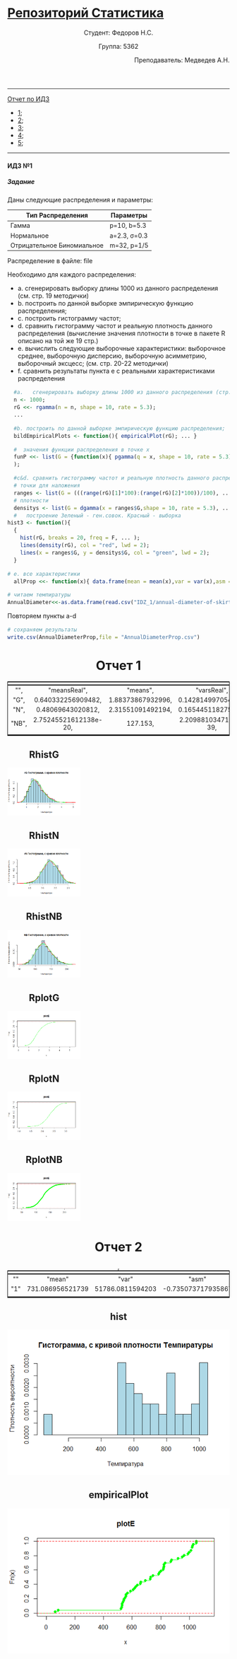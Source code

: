 # [ Репозиторий Статистика ](https://github.com/NikitaIT/org.stepik.math.statistics/)
<header>
<p>Студент: Федоров Н.С.</p>

<p>Группа: 5362</p>

<p align="right">Преподаватель: Медведев А.Н.</p>
</header>

---

[ Отчет по ИДЗ ](https://github.com/NikitaIT/org.stepik.math.statistics/blob/master/IDZ_1/IDZ_1.md)
 + [1](#Idz_1);
 + [2](#Idz_2);
 + [3](#Idz_3);
 + [4](#Idz_4);
 + [5](#Idz_5);

---

#### <a name="Idz_1"></a>	ИДЗ №1

##### Задание

Даны следующие распределения и параметры:

Тип Распределения			| Параметры
----------------------------|--------------
Гамма						| p=10, b=5.3
Нормальное					| a=2.3, σ=0.3
Отрицательное Биномиальное 	| m=32, p=1/5

Распределение в файле: file

Необходимо для каждого распределения:

* a.	сгенерировать выборку длины 1000 из данного распределения (см. стр. 19 методички)
* b.	построить по данной выборке эмпирическую функцию распределения;
* c.	построить гистограмму частот;
* d.	сравнить гистограмму частот и реальную плотность данного распределения (вычисление значения плотности в точке в пакете R описано на той же 19 стр.)
* e.	вычислить следующие выборочные характеристики:  выборочное среднее, выборочную дисперсию, выборочную асимметрию, выборочный эксцесс; 
(см. стр. 20-22 методички)
* f.	сравнить результаты пункта e  с реальными характеристиками распределения 



```R
  #a.	сгенерировать выборку длины 1000 из данного распределения (стр. 19)
  n <- 1000;
  rG <<- rgamma(n = n, shape = 10, rate = 5.3);
  ...
```
```R
  #b. построить по данной выборке эмпирическую функцию распределения; 
  bildEmpiricalPlots <- function(){ empiricalPlot(rG); ... }
```
```R
  #  значения функции распределения в точке x
  funP <<- list(G = {function(x){ pgamma(q = x, shape = 10, rate = 5.3);}}, ... }
  );
```
```R
  #c&d.	сравнить гистограмму частот и реальную плотность данного распределения
  # точки для наложения
  ranges <- list(G = (((range(rG)[1]*100):(range(rG)[2]*100))/100), ... )
  # плотности
  densitys <- list(G = dgamma(x = ranges$G,shape = 10, rate = 5.3), ... )
  #   построение Зеленый - ген.совок. Красный - выборка
hist3 <- function(){
  {
    hist(rG, breaks = 20, freq = F, ... );
    lines(density(rG), col = "red", lwd = 2);
    lines(x = ranges$G, y = densitys$G, col = "green", lwd = 2);
  }
 ```

```R
# e. все характеристики
  allProp <<- function(x){ data.frame(mean = mean(x),var = var(x),asm = asm(x),exc = exc(x))} 
```

```R
# читаем темпиратуры
AnnualDiameter<<-as.data.frame(read.csv("IDZ_1/annual-diameter-of-skirt-at-hem-.csv",col.names = c("AnnualDiameter")));
   ```
Повторяем пункты a-d

```R
# сохраняем результаты
write.csv(AnnualDiameterProp,file = "AnnualDiameterProp.csv")
   ```


<div style="text-align: center;">
<h1>Отчет 1</h1>
<table style="margin:auto;text-align:center;border:1px solid black;">
<tr><td colspan="9" style="border-bottom: 2px solid black"></td></tr>
<tr><td>"",<td>"meansReal",<td>"means",<td>"varsReal",<td>"vars",<td>"asmsReal",<td>"asms",<td>"excsReal",<td>"excs"</td></tr>
<tr><td>"G",<td>0.640332256909482,<td>1.88373867932996,<td>0.142814997054233,<td>0.35542869877411,<td>-0.596028551852354,<td>0.478069480771901,<td>-1.29477217813216,<td>0.133389753239832</td></tr>
<tr><td>"N",<td>0.48069643020812,<td>2.31551091492194,<td>0.165445118275218,<td>0.0918393367292663,<td>0.0701878180934444,<td>-0.0100929571610628,<td>-1.72443444383002,<td>-0.048480234942891</td></tr>
<tr><td>"NB",<td>2.75245521612138e-20,<td>127.153,<td>2.2098810347116e-39,<td>599.190781781782,<td>2.08520531547468,<td>0.291460077013184,<td>2.5346496517362,<td>0.0138651671837597</td></tr>
<tr><td colspan="9" style="border-bottom: 2px solid black"></td></tr></table>
<div style="width: 33%">
<h2>RhistG</h2>
<img src="https://github.com/NikitaIT/org.stepik.math.statistics/blob/master/IDZ_1/RhistG.png"></img>
</div>
<div style="width: 33%">
<h2>RhistN</h2>
<img src="https://github.com/NikitaIT/org.stepik.math.statistics/blob/master/IDZ_1/RhistN.png"></img>
</div>
<div style="width: 33%">
<h2>RhistNB</h2>
<img src="https://github.com/NikitaIT/org.stepik.math.statistics/blob/master/IDZ_1/RhistNB.png"></img>
</div>
<div style="width: 33%">
<h2>RplotG</h2>
<img src="https://github.com/NikitaIT/org.stepik.math.statistics/blob/master/IDZ_1/RplotG.png"></img>
</div>
<div style="width: 33%">
<h2>RplotN</h2>
<img src="https://github.com/NikitaIT/org.stepik.math.statistics/blob/master/IDZ_1/RplotN.png"></img>
</div>
<div style="width: 33%">
<h2>RplotNB</h2>
<img src="https://github.com/NikitaIT/org.stepik.math.statistics/blob/master/IDZ_1/RplotNB.png"></img>
</div>

<h1>Отчет 2</h1>
<table style="margin:auto;text-align:center;border:1px solid black;">
<tr><td colspan="5" style="border-bottom: 2px solid black"></td></tr>
<tr><td>""</td><td>"mean"</td><td>"var"</td><td>"asm"</td>,<td>"exc"</td></tr>
<tr><td>"1"</td><td>731.086956521739</td><td>51786.0811594203</td><td>-0.735073717935867</td><td>0.772756645400363</td></tr>
<tr><td colspan="5" style="border-bottom: 2px solid black"></td></tr></table>

<h2>hist</h2>
<img src="https://github.com/NikitaIT/org.stepik.math.statistics/blob/master/IDZ_1/hist.png"></img>
<h2>empiricalPlot</h2>
<img src="https://github.com/NikitaIT/org.stepik.math.statistics/blob/master/IDZ_1/empiricalPlot.png"></img>
</div>